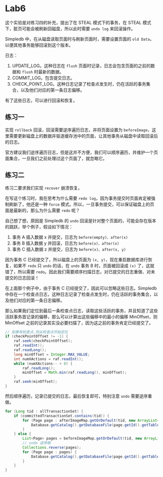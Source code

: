 # Lab6

这个实验是对练习四的补充，提出了在 STEAL 模式下的事务，在 STEAL 模式下，脏页可能会被刷新回磁盘，所以此时需要 `undo log` 来回滚操作。

Simpledb 中，在从磁盘读取页面时与刷新页面时，需要设置页面的 `old Data`，以便其他事务能够回滚到这个版本。

日志：

1. UPDATE_LOG。这种日志在 `flush` 页面时记录，日志会包含页面的之前的数据和 `flush` 时最新的数据。
2. COMMIT_LOG。包含提交日志。
3. CHECK_POINT_LOG。这种日志记录了检查点发生时，仍在活跃的事务集合，以及他们对应的第一条日志偏移。

有了这些日志，可以进行回滚和恢复。

## 练习一

实现 `rollback` 回滚，回滚需要逆序遍历日志，并将页面设置为 `beforeImage`，这里需要更新磁盘上的数据并驱逐缓存池中的页面，让其他事务从磁盘中读取回滚后的日志。

官方建议我们逆序遍历日志，但是这并不方便，我们可以顺序遍历，并维护一个页面集合，一旦我们之前处理过这个页面了，就忽略它。

## 练习二

练习二要求我们实现 `recover` 崩溃恢复。

在写这个练习时，我在思考为什么需要 `redo log`，因为事务提交时页面肯定被强制刷新了，他还是一种 `force` 模式。所以，一旦事务提交，可以保证磁盘上的页面是最新的，那么为什么需要 `redo` 呢？

自己想了想，原因是 Simpledb 的 `undo` 回滚是针对整个页面的，可能会存在版本的跳跃，举个例子，假设如下情况：

1. 事务 A 插入数据 x 并提交，日志为 `before(empty)、after(x)`
2. 事务 B 插入数据 y 并回滚，日志为 `before(x)、after(x)`
3. 事务 C 插入数据 z 并提交，日志为 `before(x)、after(x, y)`

因为事务 C 已经提交了，所以磁盘上的页面为 `(x, y)`，现在重启数据库进行恢复，如果不 `redo` 只 `undo` 的话，在 `undo` 事务 B 时，页面被回滚成 `(x)` 了，这就错了，所以需要 `redo`。因此我们需要顺序扫描日志，对已提交的日志重做、对未提交的日志回滚！

在上面那个例子中，由于事务 C 已经提交了，因此可以忽略这些日志。Simpledb 中存在一个检查点日志，这种日志记录了检查点发生时，仍在活跃的事务集合，以及他们对应的第一条日志偏移。

那么如果我们定位到最后一条检查点日志，读取这些活跃的事务，并且知道了这些活跃事务首记录的偏移，那么可以计算出这些偏移中的最小的偏移 MinOffset，则 MinOffset 之前的记录其实没必要扫描了，因为这之前的事务肯定已经提交了。

```java
// 如果有检查点,则从检查点开始定位
if (checkPointOffset != -1) {
    raf.seek(checkPointOffset);
    raf.readInt();
    raf.readLong();
    long minOffset = Integer.MAX_VALUE;
    int numXActions = raf.readInt();
    while (numXActions-- > 0) {
        raf.readLong();
        minOffset = Math.min(raf.readLong(), minOffset);
    }
    raf.seek(minOffset);
}
```

然后顺序遍历，记录已提交的日志，最后恢复即可，特别注意 `undo` 需要逆序重做。

```java
for (Long tid : allTransactionSet) {
    if (committedTransactionSet.contains(tid)) {
        for (Page page : afterImageMap.getOrDefault(tid, new ArrayList<>())) {
            Database.getCatalog().getDatabaseFile(page.getId().getTableId()).writePage(page);
        }
    } else {
        List<Page> pages = beforeImageMap.getOrDefault(tid, new ArrayList<>());
        // undo 逆序做
        Collections.reverse(pages);
        for (Page page : pages) {
            Database.getCatalog().getDatabaseFile(page.getId().getTableId()).writePage(page);
        }
    }
}
```

